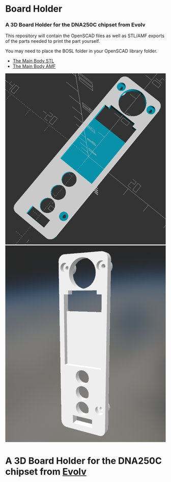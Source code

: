 # Board Holder
### A 3D Board Holder for the DNA250C chipset from Evolv

This repository will contain the OpenSCAD files as well as STL/AMF exports of the parts needed to print the part yourself.

You may need to place the BOSL folder in your OpenSCAD library folder.

- [The Main Body STL](DNA250C_Board_Holder.stl)
- [The Main Body AMF](DNA250C_Board_Holder.amf)

![Image1](img/image1.png)
![Image2](img/image2.png)

# A 3D Board Holder for the DNA250C chipset from [Evolv](https://evolvapor.com)
